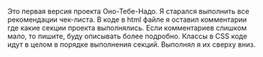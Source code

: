 Это первая версия проекта Оно-Тебе-Надо. Я старался выполнить все рекомендации чек-листа. В коде в html файле я оставил комментарии где какие секции проекта выполнялись. Если комментариев слишком мало, то пишите, буду описывать более подробно. Классы в CSS коде идут в целом в порядке выполнения секций. Выполнял я их сверху вниз.
